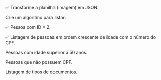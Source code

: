 ✅ Transforme a planilha (imagem) em JSON.

Crie um algoritmo para listar:

✅ Pessoa com ID = 2.

✅ Listagem de pessoas em ordem crescente de idade com o número do CPF.

Pessoas com idade superior a 50 anos.

Pessoas que não possuem CPF.

Listagem de tipos de documentos.
